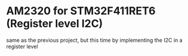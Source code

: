 # AM2320 for STM32F411RET6 (Register level I2C)
 same as the previous project, but this time by implementing the I2C in a register level
